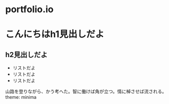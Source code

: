 # portfolio.io

# こんにちはh1見出しだよ
## h2見出しだよ

- リストだよ
- リストだよ
- リストだよ


山路を登りながら、かう考へた。智に働けば角が立つ。情に棹させば流される。
theme: minima
